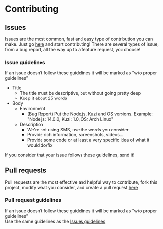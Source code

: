 # Contributing
## Issues
Issues are the most common, fast and easy type of contribution you can make. Just go [here](https://github.com/ezarcel/kuzi/issues) and start contributing! There are several types of issue, from a bug report, all the way up to a feature request, you choose!

### Issue guidelines
If an issue doesn't follow these guidelines it will be marked as "w/o proper guidelines"
* Title
    * The title must be descriptive, but without going pretty deep
    * Keep it about 25 words
* Body
    * Environment
        * (Bug Report) Put the Node.js, Kuzi and OS versions. Example: "Node.js: 14.0.0, Kuzi: 1.0, OS: Arch Linux"
    * Description
        * We're not using SMS, use the words you consider
        * Provide rich information, screenshots, videos...
        * Provide some code or at least a very specific idea of what it would do/fix

If you consider that your issue follows these guidelines, send it!

## Pull requests
Pull requests are the most effective and helpful way to contribute, fork this project, modify what you consider, and create a pull request [here](https://github.com/ezarcel/kuzi/pulls)

### Pull request guidelines
If an issue doesn't follow these guidelines it will be marked as "w/o proper guidelines"  
Use the same guidelines as the [Issues guidelines](#issue-guidelines)